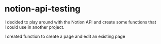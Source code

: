 # notion-api-testing
I decided to play around with the Notion API and create some functions that I could use in another project. 

I created function to create a page and edit an existing page
